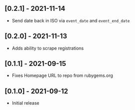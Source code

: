 ## [0.2.1] - 2021-11-14

- Send date back in ISO via `event_date` and `event_end_date`

## [0.2.0] - 2021-11-13

- Adds ability to scrape registrations

## [0.1.1] - 2021-09-15

- Fixes Homepage URL to repo from rubygems.org

## [0.1.0] - 2021-09-12

- Initial release
